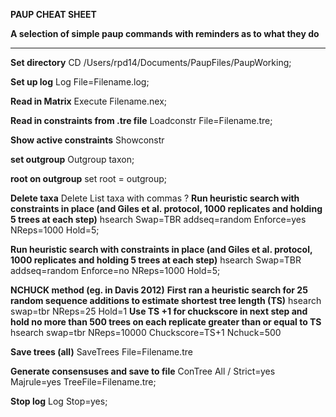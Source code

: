 **PAUP CHEAT SHEET**

**A selection of simple paup commands with reminders as to what they do**
***

**Set directory**
CD /Users/rpd14/Documents/PaupFiles/PaupWorking;

**Set up log**
Log File=Filename.log;

**Read in Matrix**
Execute Filename.nex;

**Read in constraints from .tre file**
Loadconstr File=Filename.tre;

**Show active constraints**
Showconstr

**set outgroup**
Outgroup taxon;

**root on outgroup**
set root = outgroup;


**Delete taxa**
Delete List taxa with commas
?
**Run heuristic search with constraints in place (and Giles et al. protocol, 1000 replicates and holding 5 trees at each step)**
hsearch Swap=TBR addseq=random Enforce=yes NReps=1000 Hold=5;

**Run heuristic search with constraints in place (and Giles et al. protocol, 1000 replicates and holding 5 trees at each step)**
hsearch Swap=TBR addseq=random Enforce=no NReps=1000 Hold=5;

**NCHUCK method (eg. in Davis 2012)**
**First ran a heuristic search for 25 random sequence additions to estimate shortest tree length (TS)**
hsearch swap=tbr NReps=25 Hold=1
**Use TS +1 for chuckscore in next step and hold no more than 500 trees on each replicate  greater than or equal to TS**
hsearch swap=tbr NReps=10000 Chuckscore=TS+1 Nchuck=500

**Save trees (all)**
SaveTrees File=Filename.tre

**Generate consensuses and save to file**
ConTree All / Strict=yes Majrule=yes TreeFile=Filename.tre;

**Stop log**
Log Stop=yes;
